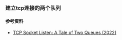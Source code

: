 ### 建立tcp连接的两个队列

#### 参考资料
* [TCP Socket Listen: A Tale of Two Queues (2022)](http://arthurchiao.art/blog/tcp-listen-a-tale-of-two-queues/)


